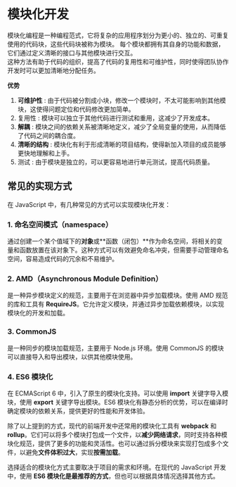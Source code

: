 # 模块化开发

模块化编程是一种编程范式，它将复杂的应用程序划分为更小的、独立的、可重复使用的代码块，这些代码块被称为模块。
每个模块都拥有其自身的功能和数据，它们通过定义清晰的接口与其他模块进行交互。  
这种方法有助于代码的组织，提高了代码的复用性和可维护性，同时使得团队协作开发时可以更加清晰地分配任务。

**优势**

1.  **可维护性** : 由于代码被分割成小块，修改一个模块时，不太可能影响到其他模块，这使得问题定位和代码修改更加简单。
2.  复用性 : 模块可以独立于其他代码进行测试和重用，这减少了开发成本。
3.  **解耦** : 模块之间的依赖关系被清晰地定义，减少了全局变量的使用，从而降低了代码之间的耦合度。
4.  **清晰的结构** : 模块化有利于形成清晰的项目结构，使得新加入项目的成员能够更快地理解和上手。
5.  测试 : 由于模块是独立的，可以更容易地进行单元测试，提高代码质量。

## 常见的实现方式

在 JavaScript 中，有几种常见的方式可以实现模块化开发：

### 1. 命名空间模式（namespace）

通过创建一个某个值域下的**对象**或**函数（闭包）**作为命名空间，将相关的变量和函数放置在该对象下。这种方式可以有效避免命名冲突，但需要手动管理命名空间，容易造成代码的冗余和不易维护。

### 2. **AMD（Asynchronous Module Definition）**

是一种异步模块定义的规范，主要用于在浏览器中异步加载模块。使用 AMD 规范的库和工具有 **RequireJS**。它允许定义模块，并通过异步加载依赖模块，以实现模块化的开发和加载。

### 3. **CommonJS**

是一种同步的模块加载规范，主要用于 Node.js 环境。使用 CommonJS 的模块可以直接导入和导出模块，以供其他模块使用。

### 4. **ES6 模块化**

在 ECMAScript 6 中，引入了原生的模块化支持。可以使用 **import** 关键字导入模块，使用 **export** 关键字导出模块。ES6 模块化有静态分析的优势，可以在编译时确定模块的依赖关系，提供更好的性能和开发体验。

除了以上提到的方式，现代的前端开发中还常用的模块化工具有 **webpack** 和 **rollup**。它们可以将多个模块打包成一个文件，以**减少网络请求**，同时支持各种模块化规范，提供了更多的功能和灵活性。也可以通过拆分模块来实现打包成多个文件，以避免**文件体积过大**，实现**按需加载**。

选择适合的模块化方式主要取决于项目的需求和环境。在现代的 JavaScript 开发中，使用 **ES6 模块化是最推荐的方式**，但也可以根据具体情况选择其他方式。
